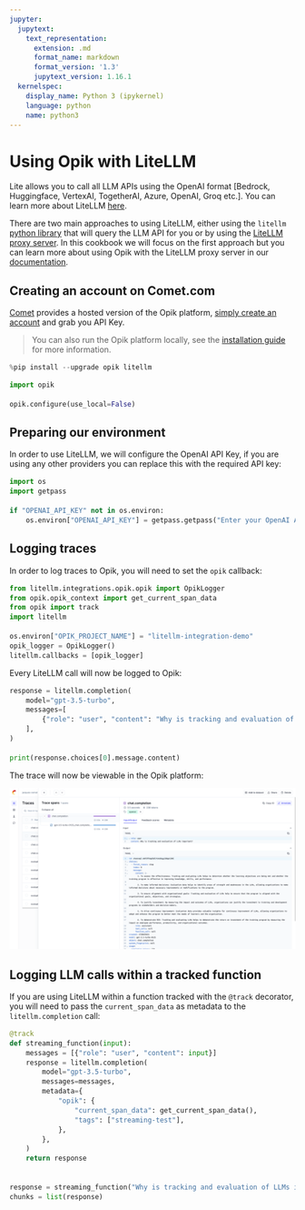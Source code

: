 ```yaml
---
jupyter:
  jupytext:
    text_representation:
      extension: .md
      format_name: markdown
      format_version: '1.3'
      jupytext_version: 1.16.1
  kernelspec:
    display_name: Python 3 (ipykernel)
    language: python
    name: python3
---
```


# Using Opik with LiteLLM

Lite allows you to call all LLM APIs using the OpenAI format [Bedrock, Huggingface, VertexAI, TogetherAI, Azure, OpenAI, Groq etc.]. You can learn more about LiteLLM [here](https://github.com/BerriAI/litellm).

There are two main approaches to using LiteLLM, either using the `litellm` [python library](https://docs.litellm.ai/docs/#litellm-python-sdk) that will query the LLM API for you or by using the [LiteLLM proxy server](https://docs.litellm.ai/docs/#litellm-proxy-server-llm-gateway). In this cookbook we will focus on the first approach but you can learn more about using Opik with the LiteLLM proxy server in our [documentation](https://www.comet.com/docs/opik/tracing/integrations/litellm).

## Creating an account on Comet.com

[Comet](https://www.comet.com/site?from=llm&utm_source=opik&utm_medium=colab&utm_content=openai&utm_campaign=opik) provides a hosted version of the Opik platform, [simply create an account](https://www.comet.com/signup?from=llm&utm_source=opik&utm_medium=colab&utm_content=openai&utm_campaign=opik) and grab you API Key.

> You can also run the Opik platform locally, see the [installation guide](https://www.comet.com/docs/opik/self-host/overview/?from=llm&utm_source=opik&utm_medium=colab&utm_content=openai&utm_campaign=opik) for more information.

```python
%pip install --upgrade opik litellm
```

```python
import opik

opik.configure(use_local=False)
```

## Preparing our environment

In order to use LiteLLM, we will configure the OpenAI API Key, if you are using any other providers you can replace this with the required API key:

```python
import os
import getpass

if "OPENAI_API_KEY" not in os.environ:
    os.environ["OPENAI_API_KEY"] = getpass.getpass("Enter your OpenAI API key: ")
```

## Logging traces

In order to log traces to Opik, you will need to set the `opik` callback:

```python
from litellm.integrations.opik.opik import OpikLogger
from opik.opik_context import get_current_span_data
from opik import track
import litellm

os.environ["OPIK_PROJECT_NAME"] = "litellm-integration-demo"
opik_logger = OpikLogger()
litellm.callbacks = [opik_logger]
```

Every LiteLLM call will now be logged to Opik:

```python
response = litellm.completion(
    model="gpt-3.5-turbo",
    messages=[
        {"role": "user", "content": "Why is tracking and evaluation of LLMs important?"}
    ],
)

print(response.choices[0].message.content)
```

The trace will now be viewable in the Opik platform:

![OpenAI Integration](https://raw.githubusercontent.com/comet-ml/opik/main/apps/opik-documentation/documentation/static/img/cookbook/litellm_cookbook.png)

<!-- #region -->
## Logging LLM calls within a tracked function


If you are using LiteLLM within a function tracked with the `@track` decorator, you will need to pass the `current_span_data` as metadata to the `litellm.completion` call:

<!-- #endregion -->

```python
@track
def streaming_function(input):
    messages = [{"role": "user", "content": input}]
    response = litellm.completion(
        model="gpt-3.5-turbo",
        messages=messages,
        metadata={
            "opik": {
                "current_span_data": get_current_span_data(),
                "tags": ["streaming-test"],
            },
        },
    )
    return response


response = streaming_function("Why is tracking and evaluation of LLMs important?")
chunks = list(response)
```
